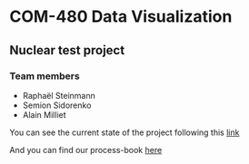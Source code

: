 # COM-480 Data Visualization

## Nuclear test project

### Team members

* Raphaël Steinmann
* Semion Sidorenko
* Alain Milliet

You can see the current state of the project following this [link](https://rbsteinm.github.io/nuclear-testing/)

And you can find our process-book [here](http://rbsteinm.github.io/nuclear-testing/process-book.pdf)
